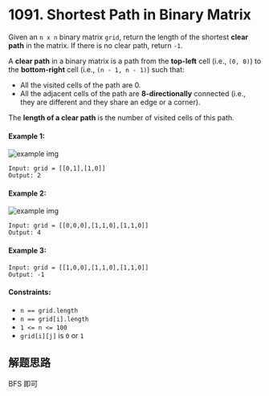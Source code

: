 # 1091. Shortest Path in Binary Matrix

Given an `n x n` binary matrix `grid`, return the length of the shortest **clear path** in the matrix. If there is no clear path, return `-1`.

A **clear path** in a binary matrix is a path from the **top-left** cell (i.e., `(0, 0)`) to the **bottom-right** cell (i.e., `(n - 1, n - 1)`) such that:

+ All the visited cells of the path are 0.
+ All the adjacent cells of the path are **8-directionally** connected (i.e., they are different and they share an edge or a corner).

The **length of a clear path** is the number of visited cells of this path.

 

#### Example 1:

![example img](https://assets.leetcode.com/uploads/2021/02/18/example1_1.png)

```
Input: grid = [[0,1],[1,0]]
Output: 2
```

#### Example 2:

![example img](https://assets.leetcode.com/uploads/2021/02/18/example2_1.png)

```
Input: grid = [[0,0,0],[1,1,0],[1,1,0]]
Output: 4
```

#### Example 3:

```
Input: grid = [[1,0,0],[1,1,0],[1,1,0]]
Output: -1
``` 

#### Constraints:

+ `n == grid.length`
+ `n == grid[i].length`
+ `1 <= n <= 100`
+ `grid[i][j]` is `0` or `1`

## 解题思路

BFS 即可